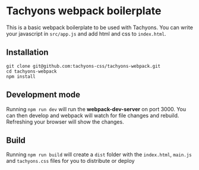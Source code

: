 # Tachyons webpack boilerplate

This is a basic webpack boilerplate to be used with Tachyons. You can write your javascript in `src/app.js` and add html and css to `index.html`.

## Installation

    git clone git@github.com:tachyons-css/tachyons-webpack.git
    cd tachyons-webpack
    npm install

## Development mode

Running `npm run dev` will run the __webpack-dev-server__ on port 3000. You can then develop and webpack will watch for file changes and
rebuild. Refreshing your browser will show the changes.

## Build

Running `npm run build` will create a `dist` folder with the `index.html`, `main.js` and `tachyons.css`
files for you to distribute or deploy
